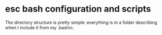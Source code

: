 # esc bash configuration and scripts

The directory structure is pretty simple: everything is in a folder
describing when I include it from my .bashrc.
